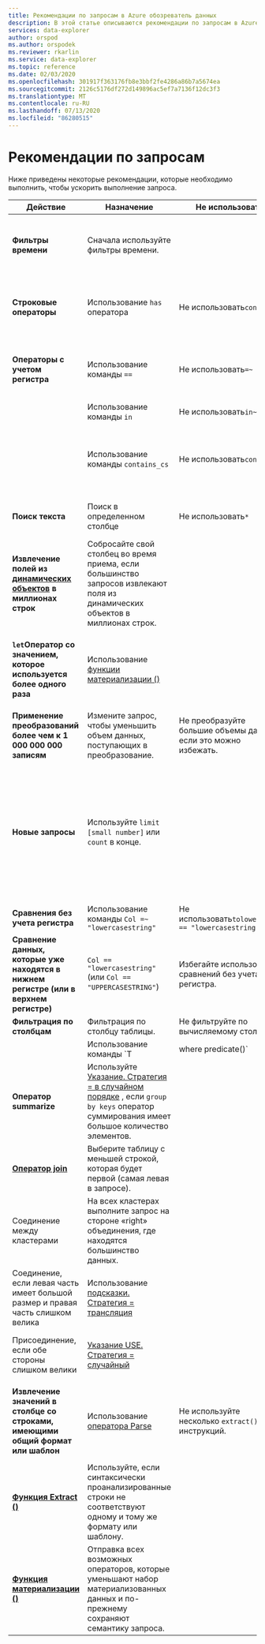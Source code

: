 ```yaml
---
title: Рекомендации по запросам в Azure обозреватель данных
description: В этой статье описываются рекомендации по запросам в Azure обозреватель данных.
services: data-explorer
author: orspod
ms.author: orspodek
ms.reviewer: rkarlin
ms.service: data-explorer
ms.topic: reference
ms.date: 02/03/2020
ms.openlocfilehash: 301917f363176fb8e3bbf2fe4286a86b7a5674ea
ms.sourcegitcommit: 2126c5176df272d149896ac5ef7a7136f12dc3f3
ms.translationtype: MT
ms.contentlocale: ru-RU
ms.lasthandoff: 07/13/2020
ms.locfileid: "86280515"
---
```

# <a name="query-best-practices"></a>Рекомендации по запросам

Ниже приведены некоторые рекомендации, которые необходимо выполнить, чтобы ускорить выполнение запроса.

|Действие  |Назначение  |Не использовать  |Примечания  |
|---------|---------|---------|---------|
| **Фильтры времени** | Сначала используйте фильтры времени. ||Kusto высоко оптимизирован для использования фильтров времени.| 
|**Строковые операторы**      | Использование `has` оператора     | Не использовать`contains`     | При поиске полных маркеров `has` работает лучше, так как он не ищет подстроки.   |
|**Операторы с учетом регистра**     |  Использование команды `==`       | Не использовать`=~`       |  При возможности используйте операторы с учетом регистра.       |
| | Использование команды `in` | Не использовать`in~`|
|  | Использование команды `contains_cs`         | Не использовать`contains`        | Если вы можете использовать `has` / `has_cs` и не использовать `contains` / `contains_cs` , это еще лучше. |
| **Поиск текста**    |    Поиск в определенном столбце     |    Не использовать`*`    |   `*`выполняет полнотекстовый поиск по всем столбцам.    |
| **Извлечение полей из [динамических объектов](./scalar-data-types/dynamic.md) в миллионах строк**    |  Собросайте свой столбец во время приема, если большинство запросов извлекают поля из динамических объектов в миллионах строк.      |         | Таким образом, вы платите только один раз для извлечения столбцов.    |
| **`let`Оператор со значением, которое используется более одного раза** | Использование [функции материализации ()](./materializefunction.md) |  |   Дополнительные сведения об использовании см. в `materialize()` разделе [материализация ()](materializefunction.md).|
| **Применение преобразований более чем к 1 000 000 000 записям**| Измените запрос, чтобы уменьшить объем данных, поступающих в преобразование.| Не преобразуйте большие объемы данных, если это можно избежать. | |
| **Новые запросы** | Используйте `limit [small number]` или `count` в конце. | |     Выполнение непривязанных запросов по неизвестным наборам данных может привести к возврату ГБ результатов клиенту, что приведет к снижению отклика и занятому кластеру.|
| **Сравнения без учета регистра** | Использование команды `Col =~ "lowercasestring"` | Не использовать`tolower(Col) == "lowercasestring"` |
| **Сравнение данных, которые уже находятся в нижнем регистре (или в верхнем регистре)** | `Col == "lowercasestring"` (или `Col == "UPPERCASESTRING"`) | Избегайте использования сравнений без учета регистра.||
| **Фильтрация по столбцам** |  Фильтрация по столбцу таблицы.|Не фильтруйте по вычисляемому столбцу. | |
| | Использование команды `T | where predicate(<expression>)` | Не использовать`T | extend _value = <expression> | where predicate(_value)` ||
| **Оператор summarize** |  Используйте [Указание. Стратегия = в случайном порядке](./shufflequery.md) , если `group by keys` оператор суммирования имеет большое количество элементов. | | Большая кратность идеально превышает 1 000 000.|
|**[Оператор join](./joinoperator.md)** | Выберите таблицу с меньшей строкой, которая будет первой (самая левая в запросе). ||
| Соединение между кластерами |На всех кластерах выполните запрос на стороне «right» объединения, где находятся большинство данных. ||
|Соединение, если левая часть имеет большой размер и правая часть слишком велика | Использование [подсказки. Стратегия = трансляция](./broadcastjoin.md) || Небольшое значение — до 100 000 записей. |
|Присоединение, если обе стороны слишком велики | [Указание USE. Стратегия = случайный](./shufflequery.md) || Используется, когда ключ объединения имеет большую кратность.|
|**Извлечение значений в столбце со строками, имеющими общий формат или шаблон**|  Использование [оператора Parse](./parseoperator.md) | Не используйте несколько `extract()` инструкций.  | Например, такие значения, как`"Time = <time>, ResourceId = <resourceId>, Duration = <duration>, ...."`
|**[Функция Extract ()](./extractfunction.md)**| Используйте, если синтаксически проанализированные строки не соответствуют одному и тому же формату или шаблону.| |Извлеките необходимые значения с помощью регулярного выражения.|
| **[Функция материализации ()](./materializefunction.md)** | Отправка всех возможных операторов, которые уменьшают набор материализованных данных и по-прежнему сохраняют семантику запроса. | |Например, фильтры или проектные обязательные столбцы.
